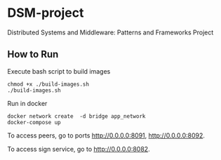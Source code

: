 
# DSM-project

Distributed Systems and Middleware: Patterns and Frameworks Project

## How to Run

Execute bash script to build images

```shell
chmod +x ./build-images.sh
./build-images.sh
```

Run in docker 

```shell
docker network create  -d bridge app_network
docker-compose up
```

To access peers, go to ports http://0.0.0.0:8091, http://0.0.0.0:8092.

To access sign service, go to http://0.0.0.0:8082. 
